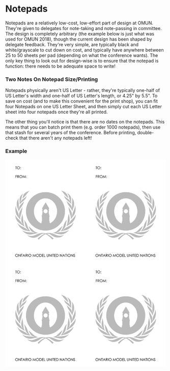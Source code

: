 # Notepads

Notepads are a relatively low-cost, low-effort part of design at OMUN. They're given to delegates for note-taking and note-passing in committee. The design is completely arbitrary \(the example below is just what was used for OMUN 2018\), though the current design has been shaped by delegate feedback. They're very simple, are typically black and white/grayscale to cut down on cost, and typically have anywhere between 25 to 50 sheets per pad \(depending on what the conference wants\). The only key thing to look out for design-wise is to ensure that the notepad is function: there needs to be adequate space to write!

### Two Notes On Notepad Size/Printing

Notepads physically aren't US Letter - rather, they're typically one-half of US Letter's width and one-half of US Letter's length, or 4.25" by 5.5". To save on cost \(and to make this convenient for the print shop\), you can fit four Notepads on one US Letter Sheet, and then simply cut each US Letter sheet into four notepads once they're all printed. 

The other thing you'll notice is that there are no dates on the notepads. This means that you can batch print them \(e.g. order 1000 notepads\), then use that stash for several years of the conference. Before printing, double-check that there aren't any notepads left!

### Example

![OMUN Notepad \(notice the four copies per sheet\)](../.gitbook/assets/notepad.png)









